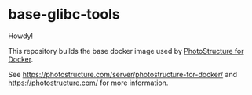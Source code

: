 # base-glibc-tools

Howdy!

This repository builds the base docker image used by [PhotoStructure for
Docker](https://photostructure.com/server/photostructure-for-docker/).

See <https://photostructure.com/server/photostructure-for-docker/> and
<https://photostructure.com/> for more information.